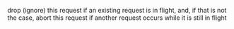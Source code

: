 drop (ignore) this request if an existing request is in flight, and, if that is not the case, abort this request if another request occurs while it is still in flight